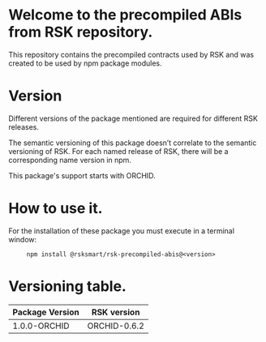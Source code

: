 # Welcome to the precompiled ABIs from RSK repository. 

This repository contains the precompiled contracts used by RSK and was created to be used by npm package modules.

# Version
Different versions of the package mentioned are required for different RSK releases.

The semantic versioning of this package doesn’t correlate to the semantic versioning of RSK. For each named release of RSK, there will be a corresponding name version in npm.  

This package's support starts with ORCHID.

# How to use it. 
For the installation of these package you must execute in a terminal window:

         npm install @rsksmart/rsk-precompiled-abis@<version>

# Versioning table. 
| Package Version | RSK version   |  
|-----------------|---------------|
| 1.0.0-ORCHID    | ORCHID-0.6.2  |
